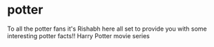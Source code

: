 # potter
To all the potter fans it's Rishabh here all set to provide you with some interesting potter facts!!
Harry Potter movie series 

